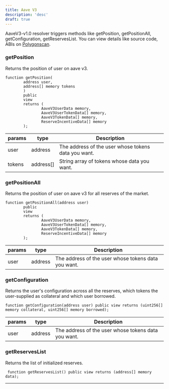```yaml
---
title: Aave V3
description: 'desc'
draft: true 
---
```


AaveV3-v1.0 resolver triggers methods like getPosition, getPositionAll, getConfiguration, getReservesList. You can view details like source code, ABIs on [Polygonscan](https://polygonscan.com/address/0x7cdBD859f2EDA545289378112FD991571d6eb73e).
### getPosition
Returns the position of user on aave v3.
```solidity
function getPosition(
        address user, 
        address[] memory tokens
        ) 
        public 
        view 
        returns (
                AaveV3UserData memory,
                AaveV3UserTokenData[] memory, 
                AaveV3TokenData[] memory, 
                ReserveIncentiveData[] memory
        );
```
| params | type | Description | 
| ------ | ---- | ----------- | 
| user | address | The address of the user whose tokens data you want.|
| tokens | address[] | String array of tokens whose data you want. |

### getPositionAll
Returns the position of user on aave v3 for all reserves of the market.
```solidity
function getPositionAll(address user) 
        public 
        view 
        returns (
                AaveV3UserData memory,
                AaveV3UserTokenData[] memory, 
                AaveV3TokenData[] memory, 
                ReserveIncentiveData[] memory
        );
```
| params | type | Description | 
| ------ | ---- | ----------- | 
| user | address | The address of the user whose tokens data you want.|

### getConfiguration
Returns the user's configuration across all the reserves, which tokens the user-supplied as collateral and which user borrowed.
```solidity
function getConfiguration(address user) public view returns (uint256[] memory collateral, uint256[] memory borrowed);
```
| params | type | Description | 
| ------ | ---- | ----------- | 
| user | address | The address of the user whose tokens data you want.|

### getReservesList
Returns the list of initialized reserves.
```solidity
 function getReservesList() public view returns (address[] memory data);
```
--- 